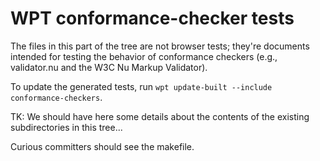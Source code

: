 # WPT conformance-checker tests

The files in this part of the tree are not browser tests; they're documents
intended for testing the behavior of conformance checkers (e.g., validator.nu
and the W3C Nu Markup Validator).

To update the generated tests, run `wpt update-built --include conformance-checkers`.

TK: We should have here some details about the contents of the existing
subdirectories in this tree...

Curious committers should see the makefile.

